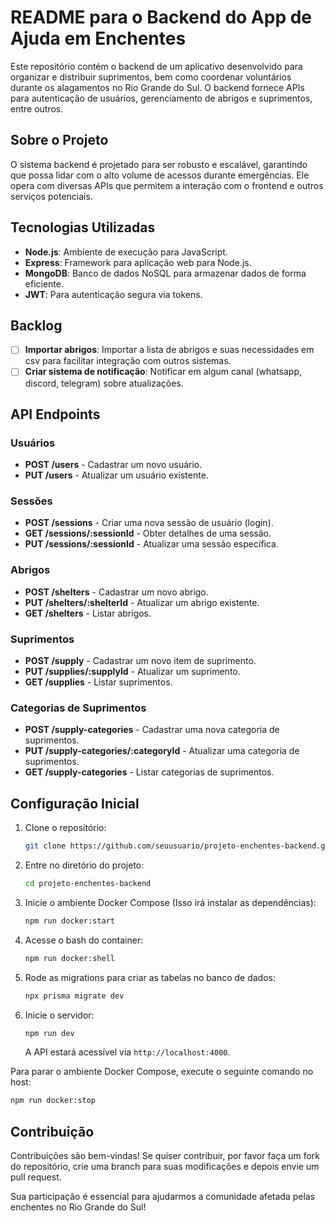 # README para o Backend do App de Ajuda em Enchentes

Este repositório contém o backend de um aplicativo desenvolvido para organizar e distribuir suprimentos, bem como coordenar voluntários durante os alagamentos no Rio Grande do Sul. O backend fornece APIs para autenticação de usuários, gerenciamento de abrigos e suprimentos, entre outros.

## Sobre o Projeto

O sistema backend é projetado para ser robusto e escalável, garantindo que possa lidar com o alto volume de acessos durante emergências. Ele opera com diversas APIs que permitem a interação com o frontend e outros serviços potenciais.

## Tecnologias Utilizadas

- **Node.js**: Ambiente de execução para JavaScript.
- **Express**: Framework para aplicação web para Node.js.
- **MongoDB**: Banco de dados NoSQL para armazenar dados de forma eficiente.
- **JWT**: Para autenticação segura via tokens.

## Backlog

- [ ] **Importar abrigos**: Importar a lista de abrigos e suas necessidades em csv para facilitar integração com outros sistemas.
- [ ] **Criar sistema de notificação**: Notificar em algum canal (whatsapp, discord, telegram) sobre atualizações.

## API Endpoints

### Usuários
- **POST /users** - Cadastrar um novo usuário.
- **PUT /users** - Atualizar um usuário existente.

### Sessões
- **POST /sessions** - Criar uma nova sessão de usuário (login).
- **GET /sessions/:sessionId** - Obter detalhes de uma sessão.
- **PUT /sessions/:sessionId** - Atualizar uma sessão específica.

### Abrigos
- **POST /shelters** - Cadastrar um novo abrigo.
- **PUT /shelters/:shelterId** - Atualizar um abrigo existente.
- **GET /shelters** - Listar abrigos.

### Suprimentos
- **POST /supply** - Cadastrar um novo item de suprimento.
- **PUT /supplies/:supplyId** - Atualizar um suprimento.
- **GET /supplies** - Listar suprimentos.

### Categorias de Suprimentos
- **POST /supply-categories** - Cadastrar uma nova categoria de suprimentos.
- **PUT /supply-categories/:categoryId** - Atualizar uma categoria de suprimentos.
- **GET /supply-categories** - Listar categorias de suprimentos.

## Configuração Inicial

1. Clone o repositório:
   ```bash
   git clone https://github.com/seuusuario/projeto-enchentes-backend.git
   ```
2. Entre no diretório do projeto:
   ```bash
   cd projeto-enchentes-backend
   ```
3. Inicie o ambiente Docker Compose (Isso irá instalar as dependências):
   ```bash
   npm run docker:start
   ```
4. Acesse o bash do container:
   ```bash
   npm run docker:shell
   ```
4. Rode as migrations para criar as tabelas no banco de dados:
   ```bash
   npx prisma migrate dev
   ```
5. Inicie o servidor:
   ```bash
   npm run dev
   ```

   A API estará acessível via `http://localhost:4000`.

Para parar o ambiente Docker Compose, execute o seguinte comando no host:
```bash
npm run docker:stop
```

## Contribuição

Contribuições são bem-vindas! Se quiser contribuir, por favor faça um fork do repositório, crie uma branch para suas modificações e depois envie um pull request.


Sua participação é essencial para ajudarmos a comunidade afetada pelas enchentes no Rio Grande do Sul!
